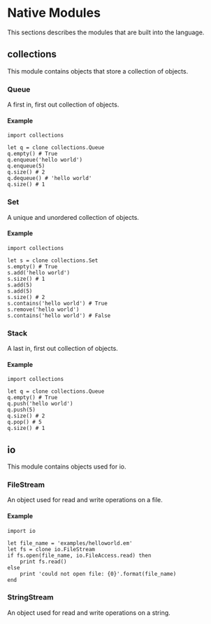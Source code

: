 # Native Modules
This sections describes the modules that are built into the language.

## collections
This module contains objects that store a collection of objects.

### Queue
A first in, first out collection of objects.

#### Example
```emerald
import collections

let q = clone collections.Queue
q.empty() # True
q.enqueue('hello world')
q.enqueue(5)
q.size() # 2
q.dequeue() # 'hello world'
q.size() # 1
```

### Set
A unique and unordered collection of objects.

#### Example
```emerald
import collections

let s = clone collections.Set
s.empty() # True
s.add('hello world')
s.size() # 1
s.add(5)
s.add(5)
s.size() # 2
s.contains('hello world') # True
s.remove('hello world')
s.contains('hello world') # False
```

### Stack
A last in, first out collection of objects.

#### Example
```emerald
import collections

let q = clone collections.Queue
q.empty() # True
q.push('hello world')
q.push(5)
q.size() # 2
q.pop() # 5
q.size() # 1
```

## io
This module contains objects used for io.

### FileStream
An object used for read and write operations on a file.

#### Example
```emerald
import io

let file_name = 'examples/helloworld.em'
let fs = clone io.FileStream
if fs.open(file_name, io.FileAccess.read) then
    print fs.read()
else
    print 'could not open file: {0}'.format(file_name)
end
```

### StringStream
An object used for read and write operations on a string.
